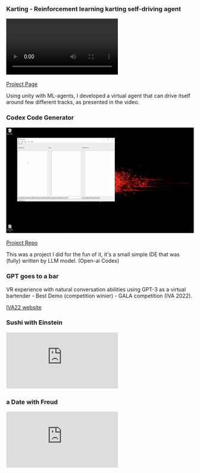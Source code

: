 ### **Karting - Reinforcement learning karting self-driving agent**

<video src="https://github.com/alonshoa/Karting/raw/master/docs/images/movie.mp4" controls preload></video>

[Project Page](https://alonshoa.github.io/Karting/)

Using unity with ML-agents, I developed a virtual agent that can drive itself around few different tracks, as presented in the video.

### **Codex Code Generator**


<img src="https://github.com/alonshoa/SW_IDE/raw/main/output.gif" /> 

[Project Repo](https://github.com/alonshoa/SW_IDE)

This was a project I did for the fun of it,
it's a small simple IDE that was (fully) written by LLM model. (Open-ai Codex)


### **GPT goes to a bar**
  
VR experience with natural conversation abilities using GPT-3 as a virtual bartender - Best Demo (competition winier) - GALA competition (IVA 2022).

[IVA22 website](https://ivaconference2022.ualg.pt/program/gala/)


### **Sushi with Einstein**



<iframe src="https://www.youtube.com/embed/98QKzT1dkpo" title="Three Scientists and a Philosopher Go to a Bar" frameborder="0" allow="accelerometer; autoplay; clipboard-write; encrypted-media; gyroscope; picture-in-picture; web-share" referrerpolicy="strict-origin-when-cross-origin" allowfullscreen></iframe>


### **a Date with Freud**

<iframe src="https://www.youtube.com/embed/gh4LszoIQ94" title="Date with Freud; XR and AI Live Performance" frameborder="0" allow="accelerometer; autoplay; clipboard-write; encrypted-media; gyroscope; picture-in-picture; web-share" referrerpolicy="strict-origin-when-cross-origin" allowfullscreen></iframe>
